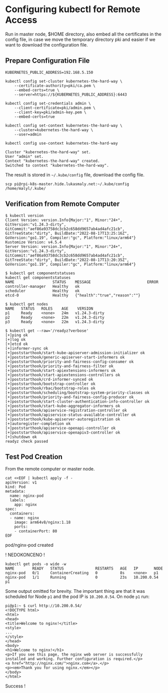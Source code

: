 # Configuring kubectl for Remote Access

Run in master node, $HOME directory, also embed all the certificates in the config file, in case we move the temporary directory pki and easier if we want to download the configuration file.

## Prepare Configuration File

```shell
KUBERNETES_PUBLIC_ADDRESS=192.168.5.150
```

```shell
kubectl config set-cluster kubernetes-the-hard-way \
    --certificate-authority=pki/ca.pem \
    --embed-certs=true \
    --server=https://${KUBERNETES_PUBLIC_ADDRESS}:6443

kubectl config set-credentials admin \
    --client-certificate=pki/admin.pem \
    --client-key=pki/admin-key.pem \
    --embed-certs=true

kubectl config set-context kubernetes-the-hard-way \
    --cluster=kubernetes-the-hard-way \
    --user=admin

kubectl config use-context kubernetes-the-hard-way

Cluster "kubernetes-the-hard-way" set.
User "admin" set.
Context "kubernetes-the-hard-way" created.
Switched to context "kubernetes-the-hard-way".
```

The result is stored in `~/.kube/config` file, download the config file.

```shell
scp pi@rpi-k8s-master.hide.lukasmaly.net:~/.kube/config /home/malyl/.kube/
```

## Verification from Remote Computer

```shell
$ kubectl version
Client Version: version.Info{Major:"1", Minor:"24+", GitVersion:"v1.24.3-dirty", GitCommit:"aef86a93758dc3cb2c658dd9657ab4ad4afc21cb", GitTreeState:"dirty", BuildDate:"2022-08-17T13:25:16Z", GoVersion:"go1.19", Compiler:"gc", Platform:"linux/arm64"}
Kustomize Version: v4.5.4
Server Version: version.Info{Major:"1", Minor:"24+", GitVersion:"v1.24.3-dirty", GitCommit:"aef86a93758dc3cb2c658dd9657ab4ad4afc21cb", GitTreeState:"dirty", BuildDate:"2022-08-17T13:20:35Z", GoVersion:"go1.19", Compiler:"gc", Platform:"linux/arm64"}
```

```shell
$ kubectl get componentstatuses
kubectl get componentstatuses
NAME                 STATUS    MESSAGE                         ERROR
controller-manager   Healthy   ok                              
scheduler            Healthy   ok                              
etcd-0               Healthy   {"health":"true","reason":""}
```

```shell
$ kubectl get nodes
NAME   STATUS   ROLES    AGE    VERSION
p1     Ready    <none>   24m   v1.24.3-dirty
p2     Ready    <none>   22m   v1.24.3-dirty
p3     Ready    <none>   22m   v1.24.3-dirty
```

```shell
$ kubectl get --raw='/readyz?verbose'
[+]ping ok
[+]log ok
[+]etcd ok
[+]informer-sync ok
[+]poststarthook/start-kube-apiserver-admission-initializer ok
[+]poststarthook/generic-apiserver-start-informers ok
[+]poststarthook/priority-and-fairness-config-consumer ok
[+]poststarthook/priority-and-fairness-filter ok
[+]poststarthook/start-apiextensions-informers ok
[+]poststarthook/start-apiextensions-controllers ok
[+]poststarthook/crd-informer-synced ok
[+]poststarthook/bootstrap-controller ok
[+]poststarthook/rbac/bootstrap-roles ok
[+]poststarthook/scheduling/bootstrap-system-priority-classes ok
[+]poststarthook/priority-and-fairness-config-producer ok
[+]poststarthook/start-cluster-authentication-info-controller ok
[+]poststarthook/start-kube-aggregator-informers ok
[+]poststarthook/apiservice-registration-controller ok
[+]poststarthook/apiservice-status-available-controller ok
[+]poststarthook/kube-apiserver-autoregistration ok
[+]autoregister-completion ok
[+]poststarthook/apiservice-openapi-controller ok
[+]poststarthook/apiservice-openapiv3-controller ok
[+]shutdown ok
readyz check passed
```

## Test Pod Creation

From the remote computer or master node. 

```shell
cat <<EOF | kubectl apply -f -
apiVersion: v1
kind: Pod
metadata:
  name: nginx-pod
  labels:
    app: nginx
spec:
  containers:
  - name: nginx
    image: arm64v8/nginx:1.18
    ports:
    - containerPort: 80
EOF
```

pod/nginx-pod created

! NEDOKONCENO !

```shell
kubectl get pods -o wide -w
NAME        READY   STATUS              RESTARTS   AGE   IP       NODE   
nginx-pod   0/1     ContainerCreating   0          8s    <none>   p1     
nginx-pod   1/1     Running             0          23s   10.200.0.54   p1
```

Some output omitted for brevity. The important thing are that it was scheduled for Node `p1` and the pod IP is `10.200.0.54`. On node `p1` run:

```shell
pi@p1:~ $ curl http://10.200.0.54/
<!DOCTYPE html>
<html>
<head>
<title>Welcome to nginx!</title>
<style>
...
</style>
</head>
<body>
<h1>Welcome to nginx!</h1>
<p>If you see this page, the nginx web server is successfully installed and working. Further configuration is required.</p>
<a href="http://nginx.com/">nginx.com</a>.</p>
<p><em>Thank you for using nginx.</em></p>
</body>
</html>
```

Success !
